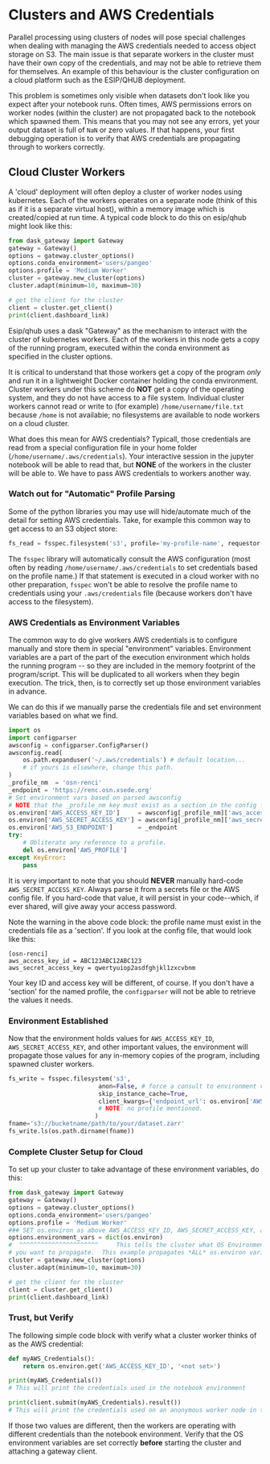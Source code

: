 # Clusters and AWS Credentials

Parallel processing using clusters of nodes will pose special challenges when
dealing with managing the AWS credentials needed to access object storage on S3.
The main issue is that separate workers in the cluster must have their own
copy of the credentials, and may not be able to retrieve them for themselves.
An example of this behaviour is the cluster configuration on a cloud platform
such as the ESIP/QHUB deployment.

This problem is sometimes only visible when datasets don't look like you
expect after your notebook runs.  Often times, AWS permissions errors on
worker nodes (within the cluster) are not propagated back to the notebook
which spawned them.  This means that you may not see any errors, yet your
output dataset is full of `NaN` or zero values. If that happens, your first
debugging operation is to verify that AWS credentials are propagating through
to workers correctly.

## Cloud Cluster Workers

A 'cloud' deployment will often deploy a cluster of worker nodes using
kubernetes. Each of the workers operates on a separate node (think of this as
if it is a separate virtual host), within a memory image which is created/copied
at run time.  A typical code block to do this on esip/qhub might look like
this:

```python
from dask_gateway import Gateway
gateway = Gateway()
options = gateway.cluster_options()
options.conda_environment='users/pangeo'
options.profile = 'Medium Worker'
cluster = gateway.new_cluster(options)
cluster.adapt(minimum=10, maximum=30)

# get the client for the cluster
client = cluster.get_client()
print(client.dashboard_link)
```
Esip/qhub uses a dask "Gateway" as the mechanism to interact with the cluster
of kubernetes workers. Each of the workers in this node gets a copy of the
running program, executed within the conda environment as specified in the
cluster options.

It is critical to understand that those workers get a copy of the program
*only* and run it in a lightweight Docker container holding the conda
environment.  Cluster workers under this scheme do **NOT** get a copy of the
operating system, and they do not have access to a file system. Individual
cluster workers cannot read or write to (for example) `/home/username/file.txt`
because `/home` is not availabie; no filesystems are available to node
workers on a cloud cluster.

What does this mean for AWS credentials?  Typicall, those credentials are
read from a special configuration file in your home folder (`/home/username/.aws/credentials`).
Your interactive session in the jupyter notebook will be able to read that, but
**NONE** of the workers in the cluster will be able to.  We have to pass
AWS credentials to workers another way.

### Watch out for "Automatic" Profile Parsing

Some of the python libraries you may use will hide/automate much of the detail
for setting AWS credentials.  Take, for example this common way to get access
to an S3 object store:

```python
fs_read = fsspec.filesystem('s3', profile='my-profile-name', requestor-pays=True)
```

The `fsspec` library will automatically consult the AWS configuration (most often
by reading `/home/username/.aws/credentials` to set credentials based on the
profile name.) If that statement is executed in a cloud worker with no other
preparation, `fsspec` won't be able to resolve the profile name to credentials
using your `.aws/credentials` file (because workers don't have access to the
filesystem).

### AWS Credentials as Environment Variables

The common way to do give workers AWS credentials is to configure manually
and store them in special "environment" variables.  Environment variables are
a part of the part of the execution environment which holds the running
program -- so they are included in the memory footprint of the program/script.
This will be duplicated to all workers when they begin execution. The trick,
then, is to correctly set up those environment variables in advance.

We can do this if we manually parse the credentials file and set environment
variables based on what we find.

```python
import os
import configparser
awsconfig = configparser.ConfigParser()
awsconfig.read(
    os.path.expanduser('~/.aws/credentials') # default location...
    # if yours is elsewhere, change this path.
)
_profile_nm  = 'osn-renci'
_endpoint = 'https://renc.osn.xsede.org'
# Set environment vars based on parsed awsconfig
# NOTE that the _profile_nm key must exist as a section in the config file.
os.environ['AWS_ACCESS_KEY_ID']     = awsconfig[_profile_nm]['aws_access_key_id']
os.environ['AWS_SECRET_ACCESS_KEY'] = awsconfig[_profile_nm]['aws_secret_access_key']
os.environ['AWS_S3_ENDPOINT']       = _endpoint
try:
    # Obliterate any reference to a profile.
    del os.environ['AWS_PROFILE']
except KeyError:
    pass
```

It is very important to note that you should **NEVER** manually hard-code `AWS_SECRET_ACCESS_KEY`.
Always parse it from a secrets file or the AWS config file. If you hard-code that value, it will
persist in your code--which, if ever shared, will give away your access password.

Note the warning in the above code block: the profile name must exist in the
credentials file as a 'section'.  If you look at the config file, that would
look like this:

```text
[osn-renci]
aws_access_key_id = ABC123ABC12ABC123
aws_secret_access_key = qwertyuiop2asdfghjkl1zxcvbnm
```

Your key ID and access key will be different, of course. If you don't have a
'section' for the named profile, the `configparser` will not be able to
retrieve the values it needs.

### Environment Established

Now that the environment holds values for `AWS_ACCESS_KEY_ID`, `AWS_SECRET_ACCESS_KEY`, and
other important values, the environment will propagate those values for any in-memory copies
of the program, including spawned cluster workers.

```python
fs_write = fsspec.filesystem('s3',
                         anon=False, # force a consult to environment vars set above.
                         skip_instance_cache=True,
                         client_kwargs={'endpoint_url': os.environ['AWS_S3_ENDPOINT']}
                         # NOTE: no profile mentioned.
                        )
fname='s3://bucketname/path/to/your/dataset.zarr'
fs_write.ls(os.path.dirname(fname))
```

### Complete Cluster Setup for Cloud

To set up your cluster to take advantage of these environment variables, do this:

```python
from dask_gateway import Gateway
gateway = Gateway()
options = gateway.cluster_options()
options.conda_environment='users/pangeo'
options.profile = 'Medium Worker'
### SET os.environ as above AWS_ACCESS_KEY_ID, AWS_SECRET_ACCESS_KEY, and AWS_S3_ENDPOINT
options.environment_vars = dict(os.environ)
#  ^^^^^^^^^^^^^^^^^^^^^^     This tells the cluster what OS Environment variables
# you want to propagate.  This example propagates *ALL* os.environ variables.
cluster = gateway.new_cluster(options)
cluster.adapt(minimum=10, maximum=30)

# get the client for the cluster
client = cluster.get_client()
print(client.dashboard_link)
```

### Trust, but Verify

The following simple code block with verify what a cluster worker thinks of
as the AWS credential:

```python
def myAWS_Credentials():
    return os.environ.get('AWS_ACCESS_KEY_ID', '<not set>')

print(myAWS_Credentials())
# This will print the credentials used in the notebook environment

print(client.submit(myAWS_Credentials).result())
# This will print the credentials used on an anonymous worker node in the cluster.
```

If those two values are different, then the workers are operating with
different credentials than the notebook environment. Verify that the OS
environment variables are set correctly **before** starting the cluster
and attaching a gateway client.
